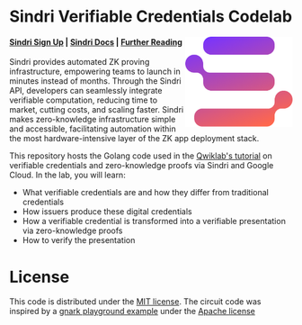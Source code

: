 # Sindri Verifiable Credentials Codelab

<img src="https://raw.githubusercontent.com/Sindri-Labs/sindri-js/refs/heads/main/media/sindri-gradient-logo.webp" height="160" align="right"/>

#### [Sindri Sign Up](https://sindri.app/signup) | [Sindri Docs](https://sindri.app/docs/) | [Further Reading](https://www.w3.org/TR/vc-data-model-2.0/) 

Sindri provides automated ZK proving infrastructure, empowering teams to launch in minutes instead of months.
Through the Sindri API, developers can seamlessly integrate verifiable computation, reducing time to market, cutting costs, and scaling faster.
Sindri makes zero-knowledge infrastructure simple and accessible, facilitating automation within the most hardware-intensive layer of the ZK app deployment stack.

This repository hosts the Golang code used in the [Qwiklab's tutorial](TBD) on verifiable credentials and zero-knowledge proofs via Sindri and Google Cloud.
In the lab, you will learn:
- What verifiable credentials are and how they differ from traditional credentials
- How issuers produce these digital credentials
- How a verifiable credential is transformed into a verifiable presentation via zero-knowledge proofs
- How to verify the presentation

# License

This code is distributed under the [MIT license](LICENSE). 
The circuit code was inspired by a [gnark playground example](https://play.gnark.io/) under the [Apache license](https://github.com/Consensys/gnark/blob/master/LICENSE)
